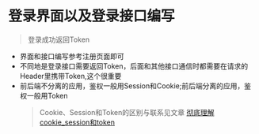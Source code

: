 # 登录界面以及登录接口编写

> 登录成功返回Token

+ 界面和接口编写参考注册页面即可
+ 不同地是登录接口需要返回Token，后面和其他接口通信时都需要在请求的Header里携带Token,这个很重要
+ 前后端不分离的应用，鉴权一般用Session和Cookie;前后端分离的应用，鉴权一般用Token
  > Cookie、Session和Token的区别与联系见文章 [彻底理解cookie_session和token](彻底理解cookie_session和token.md)
